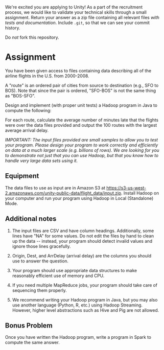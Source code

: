 We're excited you are applying to Unity! As a part of the recruitment process, we would like to validate your technical skills through a small assignment. Return your answer as a zip file containing all relevant files _with tests and documentation_. Include `.git`, so that we can see your commit history.

Do *not* fork this repository.

# Assignment

You have been given access to files containing data describing all of the airline flights in the U.S. from 2000-2008.

A "route" is an ordered pair of cities from source to destination (e.g., SFO to BOS).  Note that since the pair is ordered, "SFO-BOS" is not the same thing as "BOS-SFO".

Design and implement (with proper unit tests) a Hadoop program in Java to compute the following:

For each route, calculate the average number of minutes late that the flights were over the data files provided and output the 100 routes with the largest average arrival delay.

*IMPORTANT: The input files provided are small samples to allow you to test your program.  Please design your program to work correctly and efficiently on data at a much larger scale (e.g. billions of rows).  We are looking for you to demonstrate not just that you can use Hadoop, but that you know how to handle very large data sets using it.*

## Equipment

The data files to use as input are in Amazon S3 at <https://s3-us-west-2.amazonaws.com/unity-public-data/flight_data/input.zip>. Install Hadoop on your computer and run your program using Hadoop in Local (Standalone) Mode.

## Additional notes

1. The input files are CSV and have column headings.  Additionally, some lines have "NA" for some values. Do not edit the files by hand to clean up the data -- instead, your program should detect invalid values and ignore those lines gracefully.

2. Origin, Dest, and ArrDelay (arrival delay) are the columns you should use to answer the question.

3. Your program should use appropriate data structures to make reasonably efficient use of memory and CPU.

4. If you need multiple MapReduce jobs, your program should take care of sequencing them properly.

5. We recommend writing your Hadoop program in Java, but you may also use another language (Python, R, etc.) using Hadoop Streaming. However, higher level abstractions such as Hive and Pig are not allowed.

## Bonus Problem

Once you have written the Hadoop program, write a program in Spark to compute the same answer.
